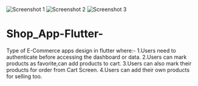 ![Screenshot 1](https://user-images.githubusercontent.com/62950811/211391274-603146b9-e7dc-48f3-8faf-e609e0934a49.png)
![Screenshot 2](https://user-images.githubusercontent.com/62950811/211391282-ff1b1e28-47a8-4296-90cc-988abe0fa0c9.png)
![Screenshot 3](https://user-images.githubusercontent.com/62950811/211391283-018f6c3d-b989-4f66-8d6f-a93090a1c843.png)
# Shop_App-Flutter-
Type of E-Commerce apps design in flutter where:-
1.Users need to authenticate before accessing the dashboard or data.
2.Users can  mark products as favorite,can add products to cart.
3.Users can also mark their products for order from Cart Screen.
4.Users can add their own products for selling too.
